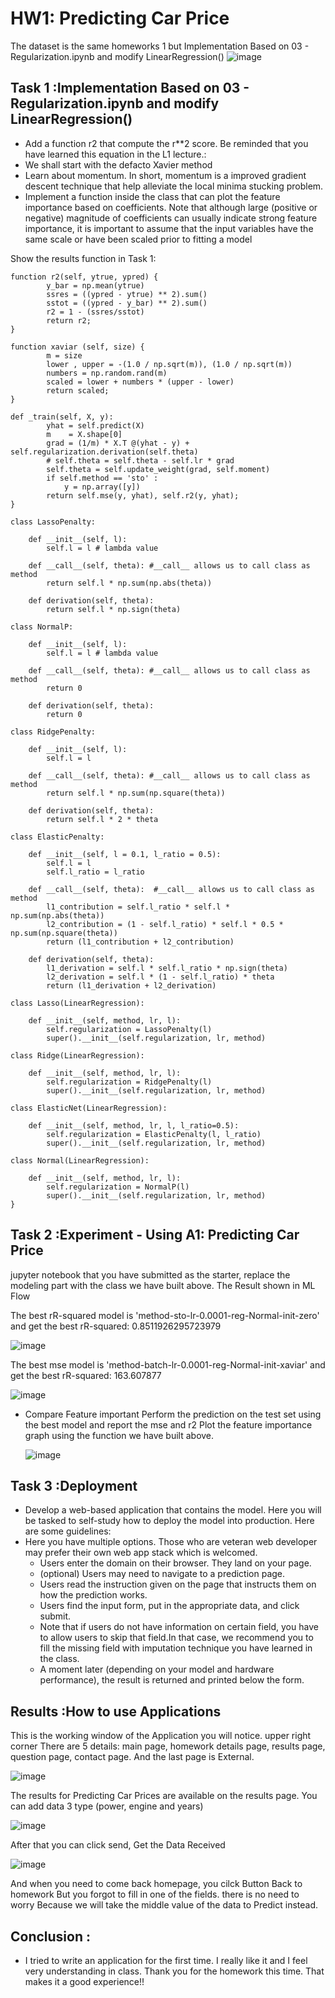 # HW1: Predicting Car Price 
The dataset is the same homeworks 1 but Implementation Based on 03 - Regularization.ipynb and modify LinearRegression()
![image](https://github.com/Tonpattra/Machine-Learning/assets/89975216/fbdf466b-0b33-4c6b-a244-c57194895dfe)

## Task 1 :Implementation Based on 03 - Regularization.ipynb and modify LinearRegression()
- Add a function r2 that compute the r**2 score. Be reminded that you have learned this equation in the L1 lecture.:
- We shall start with the defacto Xavier method
- Learn about momentum. In short, momentum is a improved gradient descent technique that help alleviate the local minima stucking problem.
- Implement a function inside the class that can plot the feature importance based on coefficients. Note that although large (positive or negative) magnitude of coefficients can usually indicate strong feature importance, it is important to assume that the input variables have the same scale or have been scaled prior to fitting a model
  
Show the results function in Task 1:
```
function r2(self, ytrue, ypred) {
        y_bar = np.mean(ytrue)
        ssres = ((ypred - ytrue) ** 2).sum()
        sstot = ((ypred - y_bar) ** 2).sum()
        r2 = 1 - (ssres/sstot)
        return r2;
}
```
```
function xaviar (self, size) {
        m = size
        lower , upper = -(1.0 / np.sqrt(m)), (1.0 / np.sqrt(m))
        numbers = np.random.rand(m)
        scaled = lower + numbers * (upper - lower)
        return scaled;
}
```
```
def _train(self, X, y):
        yhat = self.predict(X)
        m    = X.shape[0]        
        grad = (1/m) * X.T @(yhat - y) + self.regularization.derivation(self.theta)
        # self.theta = self.theta - self.lr * grad
        self.theta = self.update_weight(grad, self.moment)
        if self.method == 'sto' :
            y = np.array([y])
        return self.mse(y, yhat), self.r2(y, yhat);
}
```
```
class LassoPenalty:
    
    def __init__(self, l):
        self.l = l # lambda value
        
    def __call__(self, theta): #__call__ allows us to call class as method
        return self.l * np.sum(np.abs(theta))
        
    def derivation(self, theta):
        return self.l * np.sign(theta)
    
class NormalP:
    
    def __init__(self, l):
        self.l = l # lambda value
        
    def __call__(self, theta): #__call__ allows us to call class as method
        return 0
        
    def derivation(self, theta):
        return 0    
    
class RidgePenalty:
    
    def __init__(self, l):
        self.l = l
        
    def __call__(self, theta): #__call__ allows us to call class as method
        return self.l * np.sum(np.square(theta))
        
    def derivation(self, theta):
        return self.l * 2 * theta
    
class ElasticPenalty:
    
    def __init__(self, l = 0.1, l_ratio = 0.5):
        self.l = l 
        self.l_ratio = l_ratio

    def __call__(self, theta):  #__call__ allows us to call class as method
        l1_contribution = self.l_ratio * self.l * np.sum(np.abs(theta))
        l2_contribution = (1 - self.l_ratio) * self.l * 0.5 * np.sum(np.square(theta))
        return (l1_contribution + l2_contribution)

    def derivation(self, theta):
        l1_derivation = self.l * self.l_ratio * np.sign(theta)
        l2_derivation = self.l * (1 - self.l_ratio) * theta
        return (l1_derivation + l2_derivation)
    
class Lasso(LinearRegression):
    
    def __init__(self, method, lr, l):
        self.regularization = LassoPenalty(l)
        super().__init__(self.regularization, lr, method)
        
class Ridge(LinearRegression):
    
    def __init__(self, method, lr, l):
        self.regularization = RidgePenalty(l)
        super().__init__(self.regularization, lr, method)
        
class ElasticNet(LinearRegression):
    
    def __init__(self, method, lr, l, l_ratio=0.5):
        self.regularization = ElasticPenalty(l, l_ratio)
        super().__init__(self.regularization, lr, method)

class Normal(LinearRegression):
    
    def __init__(self, method, lr, l):
        self.regularization = NormalP(l)
        super().__init__(self.regularization, lr, method)  
}
```

## Task 2 :Experiment - Using A1: Predicting Car Price 
jupyter notebook that you have submitted as the starter, replace the modeling part with the class we have built above.
The Result shown in ML Flow

The best rR-squared model is 'method-sto-lr-0.0001-reg-Normal-init-zero' and get the best rR-squared: 0.8511926295723979
  
  ![image](https://github.com/Tonpattra/Machine-Learning/blob/main/Homework/HW2/r2_result.png)

The best mse model is 'method-batch-lr-0.0001-reg-Normal-init-xaviar' and get the best rR-squared: 163.607877
  
  ![image](https://github.com/Tonpattra/Machine-Learning/blob/main/Homework/HW2/r2_result.png)
  
- Compare Feature important
  Perform the prediction on the test set using the best model and report the mse and r2 Plot the feature importance graph using the function we have built above.
  
  ![image](https://github.com/Tonpattra/Machine-Learning/blob/main/Homework/HW2/important.png)
  
## Task 3 :Deployment 
- Develop a web-based application that contains the model. Here you will be tasked to self-study how to deploy the model into production. Here are some guidelines:
- Here you have multiple options. Those who are veteran web developer may prefer their own web app
stack which is welcomed.
  - Users enter the domain on their browser. They land on your page.
  - (optional) Users may need to navigate to a prediction page.
  - Users read the instruction given on the page that instructs them on how the prediction works.
  - Users find the input form, put in the appropriate data, and click submit.
  - Note that if users do not have information on certain field, you have to allow users to skip that field.In that case, we recommend you to fill the missing field with imputation technique you have learned in the class.
  - A moment later (depending on your model and hardware performance), the result is returned and
printed below the form.

## Results :How to use Applications
This is the working window of the Application you will notice. upper right corner There are 5 details: main page, homework details page, results page, question page, contact page. And the last page is External.

![image](https://github.com/Tonpattra/Machine-Learning/assets/89975216/787550fc-08df-4786-bdab-2bf91f4bfdbf)

The results for Predicting Car Prices are available on the results page.
You can add data 3 type (power, engine and years)

![image](https://github.com/Tonpattra/Machine-Learning/assets/89975216/31abbfa9-d2f2-423b-b62b-32b4267619d7)

After that you can click send, Get the Data Received

![image](https://github.com/Tonpattra/Machine-Learning/assets/89975216/dd613bef-17d8-4399-8abb-42d28eb5ad9a)

And when you need to come back homepage, you cilck Button Back to homework
But you forgot to fill in one of the fields. there is no need to worry Because we will take the middle value of the data to Predict instead.

## Conclusion :
- I tried to write an application for the first time. I really like it and I feel very understanding in class. Thank you for the homework this time. That makes it a good experience!!


